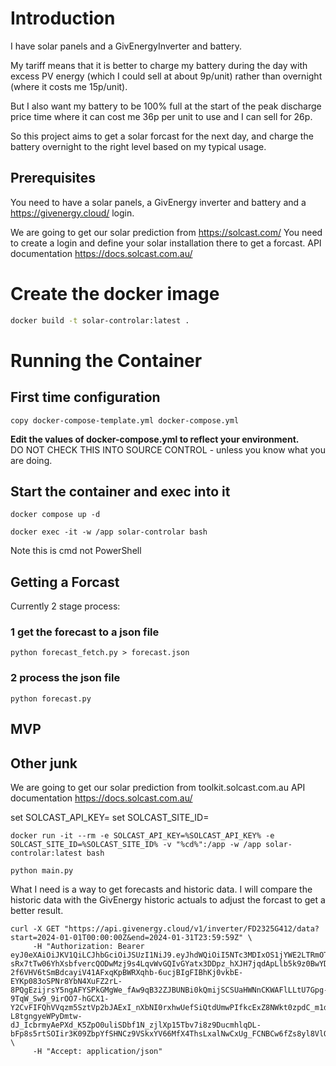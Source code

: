 # Introduction

I have solar panels and a GivEnergyInverter and battery.  

My tariff means that it is better to charge my battery during the day with excess PV energy (which I could sell at about 9p/unit)
rather than overnight (where it costs me 15p/unit).

But I also want my battery to be 100% full at the start of the peak discharge price time where it can cost me 36p per unit to use
and I can sell for 26p.

So this project aims to get a solar forcast for the next day, and charge the battery overnight to the right level based on my typical usage.

## Prerequisites

You need to have a solar panels, a GivEnergy inverter and battery and a https://givenergy.cloud/ login.

We are going to get our solar prediction from https://solcast.com/
You need to create a login and define your solar installation there to get a forcast.
API documentation https://docs.solcast.com.au/

# Create the docker image
```sh
docker build -t solar-controlar:latest .
```

# Running the Container

## First time configuration
```shell
copy docker-compose-template.yml docker-compose.yml
```
**Edit the values of docker-compose.yml to reflect your environment.**  
DO NOT CHECK THIS INTO SOURCE CONTROL - unless you know what you are doing.

## Start the container and exec into it
```shell
docker compose up -d
```

```shell
docker exec -it -w /app solar-controlar bash
```
Note this is cmd not PowerShell


## Getting a Forcast
Currently 2 stage process:

### 1 get the forecast to a json file
```shell
python forecast_fetch.py > forecast.json
```
### 2 process the json file
```shell
python forecast.py
```






## MVP


## Other junk

We are going to get our solar prediction from toolkit.solcast.com.au
API documentation https://docs.solcast.com.au/


set SOLCAST_API_KEY=<your-api-key>
set SOLCAST_SITE_ID=<your-site-id>
```shell
docker run -it --rm -e SOLCAST_API_KEY=%SOLCAST_API_KEY% -e SOLCAST_SITE_ID=%SOLCAST_SITE_ID% -v "%cd%":/app -w /app solar-controlar:latest bash
```

```
python main.py
```

What I need is a way to get forecasts and historic data.  I will compare the historic data with the GivEnergy
historic actuals to adjust the forcast to get a better result.

```shell
curl -X GET "https://api.givenergy.cloud/v1/inverter/FD2325G412/data?start=2024-01-01T00:00:00Z&end=2024-01-31T23:59:59Z" \
     -H "Authorization: Bearer eyJ0eXAiOiJKV1QiLCJhbGciOiJSUzI1NiJ9.eyJhdWQiOiI5NTc3MDIxOS1jYWE2LTRmOTctOTE3Ni0zNDBlZGMzZDQxNTgiLCJqdGkiOiI4ZGRjYjQxNzEwYzViOTY5YzdhOTI2M2E4M2IzNTU2M2I4ZDU3YmVlOTRiOTU0ZjQ4ZDM0YTYzOTdhY2FiMGFiNjMyYTM0ZDk2MzcxYjAxNiIsImlhdCI6MTc0NTY4MjkyMy4zOTcsIm5iZiI6MTc0NTY4MjkyMy4zOTcwMDQsImV4cCI6MTc0NjI4NzcyMy4zODY2ODEsInN1YiI6Ijc1MTE4Iiwic2NvcGVzIjpbImFwaSJdfQ.hCQ9cKQwIFv2IUvJdmEA0o1XQc908zxRkXYg76q0dBfAaWDBDr4lg0PDcj_YCt2YpTYJHRy2NpqSKiXvT-sRx7tTw06YhXsbfvercQODwMzj9s4LqvWvGQIvGYatx3DDpz_hXJH7jqdApLlb5k9z0BwYD8YnoTUxiXWtc9_6h9sB3V7L-2f6VHV6tSmBdcayiV41AFxqKpBWRXqhb-6ucjBIgFIBhKj0vkbE-EYKp083oSPNr8YbN4XuFZ2rL-8PQgEzijrsY5ngAFYSPkGMgWe_fAw9qB32ZJBUNBi0kQmijSCSUaHWNnCKWAFlLLtU7Gpg-9TqW_Sw9_9irOO7-hGCX1-Y2CvFIFQhVVqzm5SztVp2bJAExI_nXbNI0rxhwUefSiQtdUmwPIfkcExZ8NWkt0zpdC_m1d7OlJ4gVCwE2CN8BTAE_pbewVEIB0TiUfdVS1IJqTLs_FME3klp2BiwiE4angTR1B3p5Gs91yKcRl5dOnKRTJmmkPOPOKUqKe8jppu4-L8tgngyeWPyDmtw-dJ_IcbrmyAePXd_K5ZpO0uliSDbf1N_zjlXp15Tbv7i8z9DucmhlqDL-bFp8s5rtSOIir3K09ZbpYfSHNCz9VSkxYV66MfX4ThsLxalNwCxUg_FCNBCw6fZs8yl8VlQlzp9O9WXaYhAoPiZxmc" \
     -H "Accept: application/json"
```

